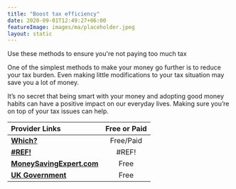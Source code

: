 ```yaml
---
title: "Boost tax efficiency"
date: 2020-09-01T12:49:27+06:00
featureImage: images/ma/placeholder.jpeg
layout: static
---
```


Use these methods to ensure you're not paying too much tax

One of the simplest methods to make your money go further is to reduce your tax burden. Even making little modifications to your tax situation may save you a lot of money.

It’s no secret that being smart with your money and adopting good money habits can have a positive impact on our everyday lives. Making sure you’re on top of your tax issues can help.

| Provider Links      | Free or Paid  |  
| :-----------          | :--------------:      |  
| [**Which?**](https://www.which.co.uk/money/tax/saving-on-tax/35-ways-to-save-on-tax-a18nb3s9144f) | Free/Paid | 
| [**#REF!**](#REF!) | #REF! | 
| [**MoneySavingExpert.com**](https://www.moneysavingexpert.com/banking/tax-rates/) | Free | 
| [**UK Government**](https://www.gov.uk/self-assessment-tax-returns) | Free | 
  

<br/><br/>






